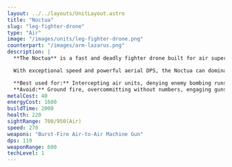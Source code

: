 ```yaml
---
layout: ../../layouts/UnitLayout.astro
title: "Noctua"
slug: "leg-fighter-drone"
type: "Air"
image: "/images/units/leg-fighter-drone.png"
counterpart: "/images/arm-lazarus.png"
description: |
  **The Noctua** is a fast and deadly fighter drone built for air superiority. Armed with a burst-fire air-to-air machine gun, it excels at intercepting enemy gunships, bombers, and other aircraft before they can threaten Legion infrastructure or armies.

  With exceptional speed and powerful aerial DPS, the Noctua can dominate early skies when deployed in swarms. However, it is lightly armored and vulnerable to ground-based AA or even concentrated enemy fighters if not micro-managed well.

  **Best used for:** Intercepting air units, denying enemy bombing runs, controlling skies  
  **Avoid:** Ground fire, overcommitting without numbers, engaging gunships without support
metalCost: 40
energyCost: 1600
buildTime: 2000
health: 220
sightRange: 700/950(Air)
speed: 270
weapons: "Burst-Fire Air-to-Air Machine Gun"
dps: 119
weaponRange: 600
techLevel: 1
---
```

